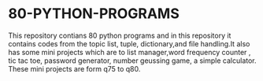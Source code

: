 # 80-PYTHON-PROGRAMS
This repository contians 80 python programs and in this repository it contains codes from the topic list, tuple, dictionary,and file handling.It also has some mini projects which are to list manager,word frequency counter , tic tac toe, password generator, number geussing game, a simple calculator. These mini projects are form q75 to q80.
